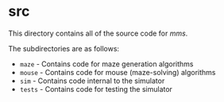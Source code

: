 # src

This directory contains all of the source code for *mms*.

The subdirectories are as follows:

* `maze` - Contains code for maze generation algorithms
* `mouse` - Contains code for mouse (maze-solving) algorithms
* `sim` - Contains code internal to the simulator
* `tests` - Contains code for testing the simulator
